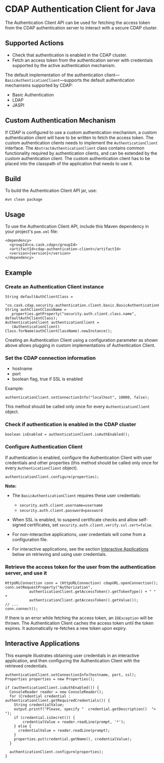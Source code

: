 # CDAP Authentication Client for Java

The Authentication Client API can be used for fetching the access token from the CDAP authentication server to
interact with a secure CDAP cluster.

## Supported Actions

- Check that authentication is enabled in the CDAP cluster.
- Fetch an access token from the authentication server with credentials supported by the active authentication
  mechanism.

The default implementation of the authentication client—`BasicAuthenticationClient`—supports the default
authentication mechanisms supported by CDAP:

- Basic Authentication
- LDAP
- JASPI

## Custom Authentication Mechanism

If CDAP is configured to use a custom authentication mechanism, a custom authentication client will have to be written
to fetch the access token. The custom authentication clients needs to implement the ```AuthenticationClient```
interface. The ```AbstractAuthenticationClient``` class contains common functionality required by authentication clients,
and can be extended by the custom authentication client. The custom authentication client has to be placed into the
classpath of the application that needs to use it.

## Build

To build the Authentication Client API jar, use:

    mvn clean package

## Usage

To use the Authentication Client API, include this Maven dependency in your project's ```pom.xml``` file:

    <dependency>
      <groupId>co.cask.cdap</groupId>
      <artifactId>cdap-authentication-client</artifactId>
      <version>{version}</version>
    </dependency>

## Example

### Create an Authentication Client instance

    String defaultAuthClientClass =
      "co.cask.cdap.security.authentication.client.basic.BasicAuthenticationClient";
    String authClientClassName =
       properties.getProperty("security.auth.client.class.name", defaultAuthClientClass);
    AuthenticationClient authenticationClient =
       (AuthenticationClient) Class.forName(authClientClassName).newInstance();

Creating an Authentication Client using a configuration parameter as shown above allows plugging in custom
implementations of Authentication Client.


### Set the CDAP connection information

- hostname
- port
- boolean flag, true if SSL is enabled

Example:

    authenticationClient.setConnectionInfo("localhost", 10000, false);

This method should be called only once for every ```AuthenticationClient``` object.


### Check if authentication is enabled in the CDAP cluster

    boolean isEnabled = authenticationClient.isAuthEnabled();

### Configure Authentication Client

If authentication is enabled, configure the Authentication Client with user credentials and other properties (this
method should be called only once for every ```AuthenticationClient``` object).

    authenticationClient.configure(properties);

**Note:**

- The ```BasicAuthenticationClient``` requires these user credentials:

    - ```security.auth.client.username=username```
    - ```security.auth.client.password=password```
    
- When SSL is enabled, to suspend certificate checks and allow self-signed certificates, set ```security.auth.client.verify.ssl.cert=false```.
- For non-interactive applications, user credentials will come from a configuration file.
- For interactive applications, see the section [Interactive Applications](#interactive-applications) below on
  retrieving and using user credentials.


### Retrieve the access token for the user from the authentication server, and use it

    HttpURLConnection conn = (HttpURLConnection) cdapURL.openConnection();
    conn.setRequestProperty("Authorization", 
               authenticationClient.getAccessToken().getTokenType() + " " +
               authenticationClient.getAccessToken().getValue());
    // ...
    conn.connect();

If there is an error while fetching the access token, an `IOException` will be thrown. The Authentication Client
caches the access token until the token expires. It automatically re-fetches a new token upon expiry. 

## Interactive Applications

This example illustrates obtaining user credentials in an interactive application, and then configuring the
Authentication Client with the retrieved credentials.

    authenticationClient.setConnectionInfo(hostname, port, ssl);
    Properties properties = new Properties();

    if (authenticationClient.isAuthEnabled()) {
      ConsoleReader reader = new ConsoleReader();
      for (Credential credential : authenticationClient.getRequiredCredentials()) {
        String credentialValue;
        output.printf("Please, specify "  credential.getDescription()  "> ");
        if (credential.isSecret()) {
            credentialValue = reader.readLine(prompt, '*');
        } else {
          credentialValue = reader.readLine(prompt);
        }
        properties.put(credential.getName(), credentialValue);
      }

      authenticationClient.configure(properties);
    }
